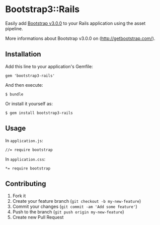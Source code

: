 # Bootstrap3::Rails

Easily add [Bootstrap v3.0.0](https://github.com/twbs/bootstrap/) to your Rails application using the asset pipeline.

More informations about Bootstrap v3.0.0 on (http://getbootstrap.com/).

## Installation

Add this line to your application's Gemfile:

    gem 'bootstrap3-rails'

And then execute:

    $ bundle

Or install it yourself as:

    $ gem install bootstrap3-rails

## Usage

In `application.js`:

    //= require bootstrap

In `application.css`:

    *= require bootstrap

## Contributing

1. Fork it
2. Create your feature branch (`git checkout -b my-new-feature`)
3. Commit your changes (`git commit -am 'Add some feature'`)
4. Push to the branch (`git push origin my-new-feature`)
5. Create new Pull Request
